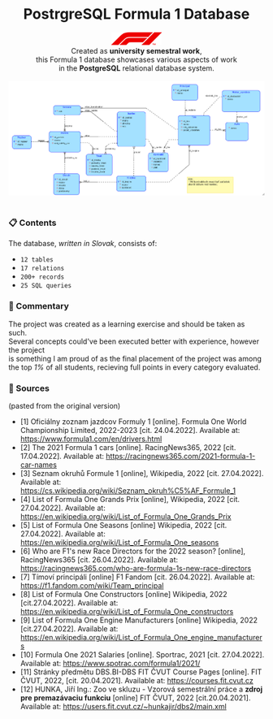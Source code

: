 <h1 align="center">
PostrgreSQL Formula 1 Database
</h1>
<p align="center">
<img src="https://raw.githubusercontent.com/patrikmitterpach/f1db/main/images/f1logo.png" width="100">
  <br>
  Created as <b>university semestral work</b>,<br>
  this Formula 1 database showcases various aspects of work<br>
  in the <b>PostgreSQL</b> relational database system.
  <br>
  <br>
<img src="https://raw.githubusercontent.com/patrikmitterpach/f1db/main/images/conceptual_scheme.png" width="900">
<br>
<br>
</p>




### 📋 Contents
The database, *written in Slovak*, consists of:
- `12 tables`
- `17 relations` 
- `200+ records`
- `25 SQL queries`

### 📝 Commentary
The project was created as a learning exercise and should be taken as such.  
Several concepts could've been executed better with experience, however the project  
is something I am proud of as the final placement of the project was among the top *1%*
of all students,  recieving full points in every category evaluated. 

### 📒 Sources
(pasted from the original version)
- [1] Oficiálny zoznam jazdcov Formuly 1 [online]. Formula One World Championship Limited, 2022-2023 [cit. 24.04.2022]. Available at: https://www.formula1.com/en/drivers.html 
- [2] The 2021 Formula 1 cars [online]. RacingNews365, 2022 [cit. 17.04.2022]. Available at: https://racingnews365.com/2021-formula-1-car-names   
- [3] Seznam okruhů Formule 1 [online], Wikipedia, 2022 [cit. 27.04.2022]. Available at: https://cs.wikipedia.org/wiki/Seznam_okruh%C5%AF_Formule_1  
- [4] List of Formula One Grands Prix [online], Wikipedia, 2022 [cit. 27.04.2022]. Available at: https://en.wikipedia.org/wiki/List_of_Formula_One_Grands_Prix  
- [5] List of Formula One Seasons [online] Wikipedia, 2022 [cit. 27.04.2022]. Available at: https://en.wikipedia.org/wiki/List_of_Formula_One_seasons  
- [6] Who are F1's new Race Directors for the 2022 season? [online], RacingNews365 [cit. 26.04.2022]. Available at: https://racingnews365.com/who-are-formula-1s-new-race-directors  
- [7] Tímoví principáli [online] F1 Fandom  [cit. 26.04.2022]. Available at: https://f1.fandom.com/wiki/Team_principal  
- [8] List of Formula One Constructors [online] Wikipedia, 2022 [cit.27.04.2022]. Available at: https://en.wikipedia.org/wiki/List_of_Formula_One_constructors  
- [9] List of Formula One Engine Manufacturers [online] Wikipedia, 2022 [cit.27.04.2022]. Available at: https://en.wikipedia.org/wiki/List_of_Formula_One_engine_manufacturers  
- [10] Formula One 2021 Salaries [online]. Sportrac, 2021  [cit. 27.04.2022]. Available at: https://www.spotrac.com/formula1/2021/    
- [11] Stránky předmětu DBS.BI-DBS FIT ČVUT Course Pages [online]. FIT ČVUT, 2022, [cit. 20.04.2021]. Available at: https://courses.fit.cvut.cz  
- [12] HUNKA, Jiří Ing.: Zoo ve skluzu - Vzorová semestrální práce a **zdroj pre premazávaciu funkciu** [online] FIT ČVUT, 2022 [cit.20.04.2021]. Available at: https://users.fit.cvut.cz/~hunkajir/dbs2/main.xml
